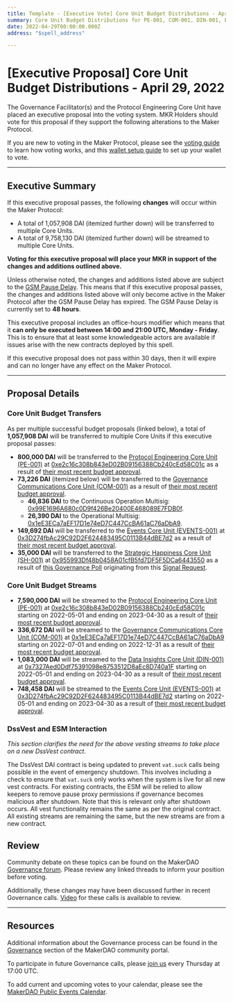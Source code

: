 ```yaml
---
title: Template - [Executive Vote] Core Unit Budget Distributions - April 29, 2022
summary: Core Unit Budget Distributions for PE-001, COM-001, DIN-001, EVENTS-001, and SH-001.
date: 2022-04-29T00:00:00.000Z
address: "$spell_address"

---
```

# [Executive Proposal] Core Unit Budget Distributions - April 29, 2022

The Governance Facilitator(s) and the Protocol Engineering Core Unit have placed an executive proposal into the voting system. MKR Holders should vote for this proposal if they support the following alterations to the Maker Protocol.

If you are new to voting in the Maker Protocol, please see the [voting guide](https://community-development.makerdao.com/en/learn/governance/how-voting-works/) to learn how voting works, and this [wallet setup guide](https://community-development.makerdao.com/en/learn/governance/voting-setup/) to set up your wallet to vote.

---

## Executive Summary

If this executive proposal passes, the following **changes** will occur within the Maker Protocol:
- A total of 1,057,908 DAI (itemized further down) will be transferred to multiple Core Units.
- A total of 9,758,130 DAI (itemized further down) will be streamed to multiple Core Units.

**Voting for this executive proposal will place your MKR in support of the changes and additions outlined above.**

Unless otherwise noted, the changes and additions listed above are subject to the [GSM Pause Delay](https://manual.makerdao.com/parameter-index/core/param-gsm-pause-delay). This means that if this executive proposal passes, the changes and additions listed above will only become active in the Maker Protocol after the GSM Pause Delay has expired. The GSM Pause Delay is currently set to **48 hours**.

This executive proposal includes an office-hours modifier which means that it **can only be executed between 14:00 and 21:00 UTC, Monday - Friday**. This is to ensure that at least some knowledgeable actors are available if issues arise with the new contracts deployed by this spell.

If this executive proposal does not pass within 30 days, then it will expire and can no longer have any effect on the Maker Protocol.

---

## Proposal Details


### Core Unit Budget Transfers

As per multiple successful budget proposals (linked below), a total of **1,057,908 DAI** will be transferred to multiple Core Units if this executive proposal passes:

- **800,000 DAI** will be transferred to the [Protocol Engineering Core Unit (PE-001)](https://mips.makerdao.com/mips/details/MIP39c2SP7) at [0xe2c16c308b843eD02B09156388Cb240cEd58C01c](https://etherscan.io/address/0xe2c16c308b843eD02B09156388Cb240cEd58C01c) as a result of [their most recent budget approval](https://vote.makerdao.com/polling/QmWphKJY#poll-detail).
- **73,226 DAI** (itemized below) will be transferred to the [Governance Communications Core Unit (COM-001)](https://mips.makerdao.com/mips/details/MIP39c2SP30) as a result of [their most recent budget approval](https://vote.makerdao.com/polling/QmWQBUi6#poll-detail).
	- **46,836 DAI** to the Continuous Operation Multisig: [0x99E1696A680c0D9f426Be20400E468089E7FDB0f](https://etherscan.io/address/0x99E1696A680c0D9f426Be20400E468089E7FDB0f).
	- **26,390 DAI** to the Operational Multisig: [0x1eE3ECa7aEF17D1e74eD7C447CcBA61aC76aDbA9](https://etherscan.io/address/0x1eE3ECa7aEF17D1e74eD7C447CcBA61aC76aDbA9).
- **149,692 DAI** will be transferred to the [Events Core Unit (EVENTS-001)](https://mips.makerdao.com/mips/details/MIP39c2SP32) at [0x3D274fbAc29C92D2F624483495C0113B44dBE7d2](https://etherscan.io/address/0x3D274fbAc29C92D2F624483495C0113B44dBE7d2) as a result of [their most recent budget approval](https://vote.makerdao.com/polling/QmSVzGcm#poll-detail).
- **35,000 DAI** will be transferred to the [Strategic Happiness Core Unit (SH-001)](https://mips.makerdao.com/mips/details/MIP39c2SP11) at [0x955993Df48b0458A01cfB5fd7DF5F5DCa6443550](https://etherscan.io/address/0x955993Df48b0458A01cfB5fd7DF5F5DCa6443550) as a result of [this Governance Poll](https://vote.makerdao.com/polling/QmVdxBE5#poll-detail) originating from this [Signal Request](https://forum.makerdao.com/t/signal-request-extend-shcu-sh-001-budget-until-may-governance-cycle/14511).

### Core Unit Budget Streams

- **7,590,000 DAI** will be streamed to the [Protocol Engineering Core Unit (PE-001)](https://mips.makerdao.com/mips/details/MIP39c2SP7) at [0xe2c16c308b843eD02B09156388Cb240cEd58C01c](https://etherscan.io/address/0xe2c16c308b843eD02B09156388Cb240cEd58C01c) starting on 2022-05-01 and ending on 2023-04-30 as a result of [their most recent budget approval](https://vote.makerdao.com/polling/QmWphKJY#poll-detail).
- **336,672 DAI** will be streamed to the [Governance Communications Core Unit (COM-001)](https://mips.makerdao.com/mips/details/MIP39c2SP30) at [0x1eE3ECa7aEF17D1e74eD7C447CcBA61aC76aDbA9](https://etherscan.io/address/0x1eE3ECa7aEF17D1e74eD7C447CcBA61aC76aDbA9) starting on 2022-07-01 and ending on 2022-12-31 as a result of [their most recent budget approval](https://vote.makerdao.com/polling/QmWQBUi6#poll-detail).
- **1,083,000 DAI** will be streamed to the [Data Insights Core Unit (DIN-001)](https://mips.makerdao.com/mips/details/MIP39c2SP31) at [0x7327Aed0Ddf75391098e8753512D8aEc8D740a1F](https://etherscan.io/address/0x7327Aed0Ddf75391098e8753512D8aEc8D740a1F) starting on 2022-05-01 and ending on 2023-04-30 as a result of [their most recent budget approval](https://vote.makerdao.com/polling/Qme3VaY4#poll-detail).
- **748,458 DAI** will be streamed to the [Events Core Unit (EVENTS-001)](https://mips.makerdao.com/mips/details/MIP39c2SP32) at [0x3D274fbAc29C92D2F624483495C0113B44dBE7d2](https://etherscan.io/address/0x3D274fbAc29C92D2F624483495C0113B44dBE7d2) starting on 2022-05-01 and ending on 2023-04-30 as a result of [their most recent budget approval](https://vote.makerdao.com/polling/QmSVzGcm#poll-detail).

### DssVest and ESM Interaction

_This section clarifies the need for the above vesting streams to take place on a new DssVest contract_.

The DssVest DAI contract is being updated to prevent `vat.suck` calls being possible in the event of emergency shutdown. This involves including a check to ensure that `vat.suck` only works when the system is live for all new vest contracts. For existing contracts, the ESM will be relied to allow keepers to remove pause proxy permissions if governance becomes malicious after shutdown. Note that this is relevant only after shutdown occurs. All vest functionality remains the same as per the original contract. All existing streams are remaining the same, but the new streams are from a new contract.


## Review

Community debate on these topics can be found on the MakerDAO [Governance forum](https://forum.makerdao.com/). Please review any linked threads to inform your position before voting.

Additionally, these changes may have been discussed further in recent Governance calls. [Video](https://www.youtube.com/playlist?list=PLLzkWCj8ywWNq5-90-Id6VPSsrk4OWVan) for these calls is available to review.

---

## Resources

Additional information about the Governance process can be found in the [Governance](https://community-development.makerdao.com/en/learn/governance) section of the MakerDAO community portal.

To participate in future Governance calls, please [join us](https://github.com/makerdao/community/tree/master/governance/governance-and-risk-meetings) every Thursday at 17:00 UTC.

To add current and upcoming votes to your calendar, please see the [MakerDAO Public Events Calendar](https://calendar.google.com/calendar/embed?src=makerdao.com_3efhm2ghipksegl009ktniomdk%40group.calendar.google.com&ctz=UTC&mode=week&showCalendars=0&showPrint=0).
